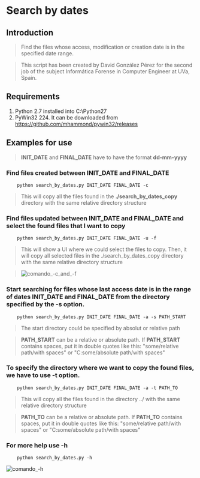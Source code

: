 # Search by dates
## Introduction
> Find the files whose access, modification or creation date is in the specified date range.

> This script has been created by David González Pérez for the second job of the subject Informática Forense in Computer Engineer at UVa, Spain.

## Requirements
1. Python 2.7 installed into C:\Python27
2. PyWin32 224. It can be downloaded from https://github.com/mhammond/pywin32/releases

## Examples for use
> **INIT_DATE** and **FINAL_DATE** have to have the format **dd-mm-yyyy**
### Find files created between INIT_DATE and FINAL_DATE
```shell
    python search_by_dates.py INIT_DATE FINAL_DATE -c
```

> This will copy all the files found in the **./search_by_dates_copy** directory with the same relative directory structure

### Find files updated between INIT_DATE and FINAL_DATE and select the found files that I want to copy
```shell
    python search_by_dates.py INIT_DATE FINAL_DATE -u -f
```

> This will show a UI where we could select the files to copy. Then, it will copy all selected files in the ./search_by_dates_copy directory with the same relative directory structure

> ![comando_-c_and_-f](/uploads/12af33cf48096d0277186fc0b0e2dbc4/comando_-c_and_-f.PNG)

### Start searching for files whose last access date is in the range of dates INIT_DATE and FINAL_DATE from the directory specified by the -s option.
```shell
    python search_by_dates.py INIT_DATE FINAL_DATE -a -s PATH_START
```

> The start directory could be specified by absolut or relative path

> **PATH_START** can be a relative or absolute path. If **PATH_START** contains spaces, put it in double quotes like this: "some/relative path/with spaces" or "C:some/absolute path/with spaces"

### To specify the directory where we want to copy the found files, we have to use -t option.
```shell
    python search_by_dates.py INIT_DATE FINAL_DATE -a -t PATH_TO
```

> This will copy all the files found in the directory ../ with the same relative directory structure

> **PATH_TO** can be a relative or absolute path. If **PATH_TO** contains spaces, put it in double quotes like this: "some/relative path/with spaces" or "C:some/absolute path/with spaces"

### For more help use -h
```shell
    python search_by_dates.py -h
```
![comando_-h](/uploads/60c224d1026344e19e5479833ad5c839/comando_-h.PNG)